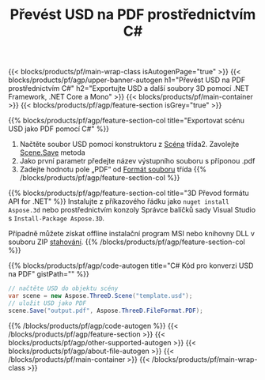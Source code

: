 ﻿---
title: Převést USD na PDF prostřednictvím C# 
description: Převeďte USD a další soubory 3D pomocí .NET API
url: /cs/net/conversion/usd-to-pdf/
family: 3d
platformtag: net
feature: conversion
informat: USD
outformat: PDF
otherformats: RVM HTML DRC OBJ 3DS PDF FBX DAE 
---
{{< blocks/products/pf/main-wrap-class isAutogenPage="true" >}}
{{< blocks/products/pf/agp/upper-banner-autogen h1="Převést USD na PDF prostřednictvím C#" h2="Exportujte USD a další soubory 3D pomocí .NET Framework, .NET Core a Mono" >}}
{{< blocks/products/pf/main-container >}}
{{< blocks/products/pf/agp/feature-section isGrey="true" >}}

{{% blocks/products/pf/agp/feature-section-col title="Exportovat scénu USD jako PDF pomocí C#" %}}
1. Načtěte soubor USD pomocí konstruktoru z [Scéna](https://apireference.aspose.com/3d/net/aspose.threed/scene) třída2. Zavolejte [Scene.Save](https://apireference.aspose.com/3d/net/aspose.threed/scene/methods/save/index) metoda
3. Jako první parametr předejte název výstupního souboru s příponou .pdf
4. Zadejte hodnotu pole „PDF“ od [Formát souboru](https://apireference.aspose.com/3d/net/aspose.threed/fileformat/fields/index) třída
{{% /blocks/products/pf/agp/feature-section-col %}}

{{% blocks/products/pf/agp/feature-section-col title="3D Převod formátu API for .NET" %}}
Instalujte z příkazového řádku jako ```nuget install Aspose.3d``` nebo prostřednictvím konzoly Správce balíčků sady Visual Studio s ```Install-Package Aspose.3D```.

Případně můžete získat offline instalační program MSI nebo knihovny DLL v souboru ZIP [stahování](https://downloads.aspose.com/3d/net).
{{% /blocks/products/pf/agp/feature-section-col %}}

{{% blocks/products/pf/agp/code-autogen title="C# Kód pro konverzi USD na PDF" gistPath="" %}}
```cs
// načtěte USD do objektu scény 
var scene = new Aspose.ThreeD.Scene("template.usd");
// uložit USD jako PDF 
scene.Save("output.pdf", Aspose.ThreeD.FileFormat.PDF);

```
{{% /blocks/products/pf/agp/code-autogen %}}
{{< /blocks/products/pf/agp/feature-section >}}
{{< blocks/products/pf/agp/other-supported-autogen >}}
{{< blocks/products/pf/agp/about-file-autogen >}}
{{< /blocks/products/pf/main-container >}}
{{< /blocks/products/pf/main-wrap-class >}}